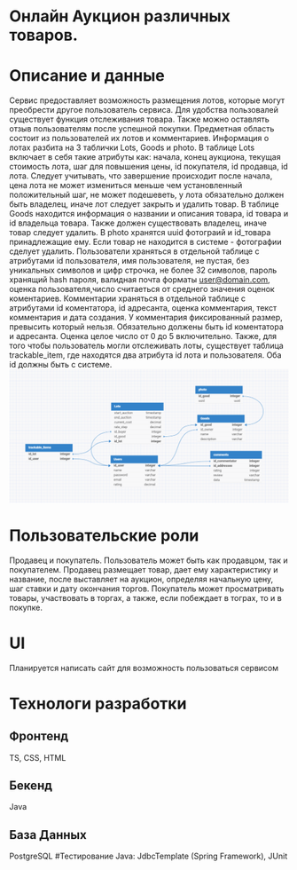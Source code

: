 # Онлайн Аукцион различных товаров.
# Описание и данные
Сервис предоставляет возможность размещения лотов, которые могут преобрести другое пользователь сервиса. Для удобства пользовалей
существует функция отслеживания товара. Также можно оставлять отзыв пользователям после успешной покупки.
Предметная область состоит из пользователей их лотов и комментариев. 
Информация о лотах разбита на 3 таблички Lots, Goods и photo.
В таблице Lots включает в себя такие атрибуты как: начала,
конец аукциона, текущая стоимость лота, шаг для повышения цены, id покупателя, id продавца, id лота.
Следует учитывать, что завершение происходит после начала, цена лота не может измениться меньше чем установленный положительный шаг,
не может подешеветь, у лота обязательно должен быть владелец, иначе лот следует закрыть и удалить товар.
В таблице Goods находится информация о названии и описания товара, id товара и id владельца товара. Также должен существовать
владелец, иначе товар следует удалить.
В photo хранятся uuid фотограий и id_товара принадлежащие ему. Если товар не находится в системе - фотографии сделует удалить.
Пользователи храняться в отдельной таблице с атрибутами id пользователя, имя пользователя,
не пустая, без уникальных символов и цифр строчка, не более 32 символов, пароль хранящий hash пароля,
валидная почта форматы user@domain.com, оценка пользователя,число считаеться от среднего значения оценок коментариев.
Комментарии храняться в отдельной таблице с атрибутами id коментатора, id адресанта, оценка комментария, текст комментария
и дата создания. У комментария фиксированный размер, превысить который нельзя. Обязательно должены быть id коментатора и адресанта.
Оценка целое число от 0 до 5 включительно.
Также, для того чтобы пользователь могли отслеживать лоты, существует таблица trackable_item, где находятся два атрибута id лота 
и пользователя. Оба id должны быть с системе.
![схема базы данных](auction_scheme.png)
# Пользовательские роли
Продавец и покупатель. Пользователь может быть как продавцом, так и покупателем. 
Продавец размещает товар, дает ему характеристику и название, после выставляет на аукцион, определяя начальную цену, шаг ставки и дату окончания торгов. 
Покупатель может просматривать товары, участвовать в торгах, а также, если побеждает в тограх, то и в покупке.
# UI
Планируется написать сайт для возможность пользоваться сервисом
# Технологи разработки 
## Фронтенд
TS, CSS, HTML
## Бекенд
Java
## База Данных
PostgreSQL
#Тестирование
Java: JdbcTemplate (Spring Framework), JUnit
